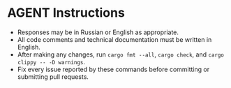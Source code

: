 # AGENT Instructions

- Responses may be in Russian or English as appropriate.
- All code comments and technical documentation must be written in English.
- After making any changes, run `cargo fmt --all`, `cargo check`, and `cargo clippy -- -D warnings`.
- Fix every issue reported by these commands before committing or submitting pull requests.
